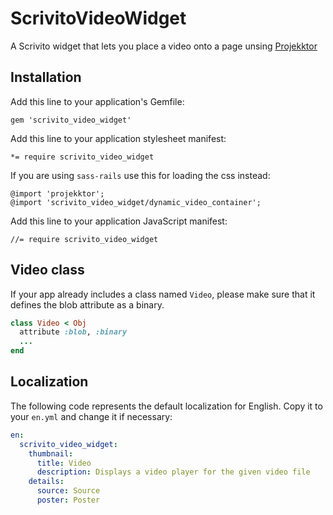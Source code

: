 # ScrivitoVideoWidget

A Scrivito widget that lets you place a video onto a page unsing [Projekktor](http://www.projekktor.com/)

## Installation

Add this line to your application's Gemfile:

    gem 'scrivito_video_widget'

Add this line to your application stylesheet manifest:

    *= require scrivito_video_widget

If you are using `sass-rails` use this for loading the css instead:

    @import 'projekktor';
    @import 'scrivito_video_widget/dynamic_video_container';

Add this line to your application JavaScript manifest:

    //= require scrivito_video_widget

## Video class

If your app already includes a class named `Video`, please make sure that it defines the blob attribute as a binary.

```ruby
class Video < Obj
  attribute :blob, :binary
  ...
end
```

## Localization

The following code represents the default localization for English. Copy it to your `en.yml` and change it if necessary:

```yaml
en:
  scrivito_video_widget:
    thumbnail:
      title: Video
      description: Displays a video player for the given video file
    details:
      source: Source
      poster: Poster
```